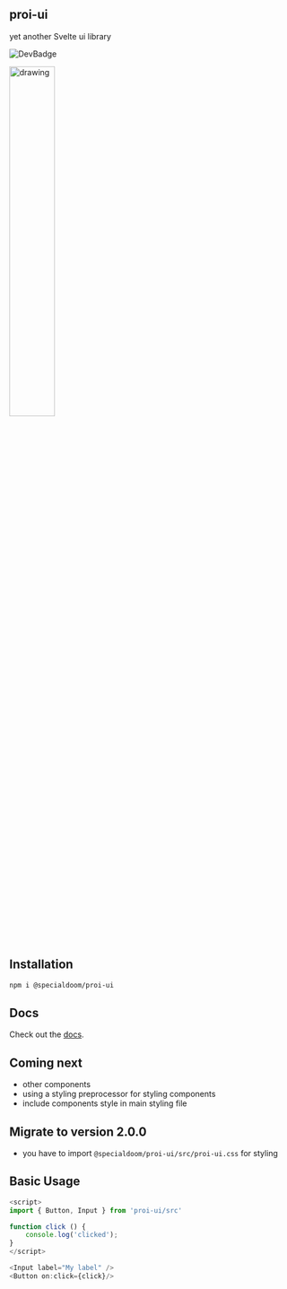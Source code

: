 ## proi-ui

yet another Svelte ui library

![DevBadge](https://img.shields.io/badge/development-in%20progress-green)

<img src="https://github.com/specialdoom/proi-ui/blob/master/src/assets/logo.png" alt="drawing" width="40%"/>

## Installation
```bash
npm i @specialdoom/proi-ui
```

## Docs

Check out the [docs](https://specialdoom.github.io/proi-ui/).

## Coming next
- other components
- using a styling preprocessor for styling components
- include components style in main styling file

## Migrate to version 2.0.0

- you have to import `@specialdoom/proi-ui/src/proi-ui.css` for styling

## Basic Usage

```javascript
<script>
import { Button, Input } from 'proi-ui/src'

function click () {
    console.log('clicked');
}
</script>

<Input label="My label" />
<Button on:click={click}/>
```
